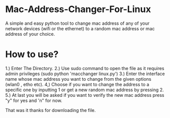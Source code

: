 # Mac-Address-Changer-For-Linux
A simple and easy python tool to change mac address of any of your network devices (wifi or the ethernet) to a random mac address or mac address of your choice.

# How to use?

1.) Enter The Directory.
2.) Use sudo command to open the file as it requires admin privileges (sudo python 'macchanger linux.py')
3.) Enter the interface name whose mac address you want to change from the given options (wlan0 , etho etc).
4,) Choose if you want to change the address to a specific one by inputting 1 or get a new random mac address by pressing 2.
5.) At last you will be asked if you want to verify the new mac address press "y" for yes and 'n" for now.

That was it thanks for downloading the file.

